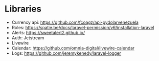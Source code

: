 # Libraries

-   Currency api: https://github.com/fcoagz/api-pydolarvenezuela
-   Roles: https://spatie.be/docs/laravel-permission/v6/installation-laravel
-   Alerts: https://sweetalert2.github.io/
-   Auth: Jetstream
-   Livewire
-   Calendar: https://github.com/omnia-digital/livewire-calendar
-   Logs: https://github.com/jeremykenedy/laravel-logger
